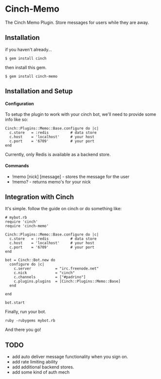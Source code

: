 Cinch-Memo
===========

The Cinch Memo Plugin. Store messages for users while they are away.

Installation
---------------------

if you haven't already...

    $ gem install cinch
    
then install this gem.

    $ gem install cinch-memo

Installation and Setup
----------

#### Configuration ####

To setup the plugin to work with your cinch bot, we'll need to provide some info like so:

    Cinch::Plugins::Memo::Base.configure do |c|
      c.store   = :redis          # data store
      c.host    = 'localhost'     # your host
      c.port    = '6709'          # your port
    end

Currently, only Redis is available as a backend store.

#### Commands ####

  * !memo [nick] [message]    - stores the message for the user
  * !memo?                    - returns memo's for your nick
  
## Integration with Cinch ##

It's simple. follow the guide on cinch or do something like:
    
    # mybot.rb
    require 'cinch'
    require 'cinch-memo'

    Cinch::Plugins::Memo::Base.configure do |c|
      c.store   = :redis          # data store
      c.host    = 'localhost'     # your host
      c.port    = '6709'          # your port
    end

    bot = Cinch::Bot.new do
      configure do |c|
        c.server           = "irc.freenode.net"
        c.nick             = "cinch"
        c.channels         = ["#padrino"]
        c.plugins.plugins  = [Cinch::Plugins::Memo::Base]
      end

    end

    bot.start

Finally, run your bot.

    ruby -rubygems mybot.rb

And there you go!


TODO
-----

  * add auto deliver message functionality when you sign on.
  * add rate limiting ability
  * add additional backend stores.
  * add some kind of auth mech